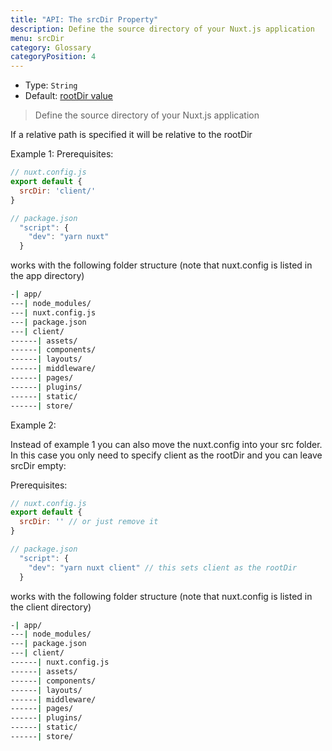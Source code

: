 ```yaml
---
title: "API: The srcDir Property"
description: Define the source directory of your Nuxt.js application
menu: srcDir
category: Glossary
categoryPosition: 4
---
```


- Type: `String`
- Default: [rootDir value](/api/configuration-rootdir)

> Define the source directory of your Nuxt.js application

If a relative path is specified it will be relative to the rootDir

Example 1:
Prerequisites:
```js
// nuxt.config.js
export default {
  srcDir: 'client/'
}

// package.json
  "script": {
    "dev": "yarn nuxt"
  }
```
works with the following folder structure (note that nuxt.config is listed in the app directory)
```bash
-| app/
---| node_modules/
---| nuxt.config.js
---| package.json
---| client/
------| assets/
------| components/
------| layouts/
------| middleware/
------| pages/
------| plugins/
------| static/
------| store/
```

Example 2:

Instead of example 1 you can also move the nuxt.config into your src folder. In this case you only need to specify client as the rootDir and you can leave srcDir empty:

Prerequisites:
```js
// nuxt.config.js
export default {
  srcDir: '' // or just remove it
}

// package.json
  "script": {
    "dev": "yarn nuxt client" // this sets client as the rootDir
  }
```
works with the following folder structure (note that nuxt.config is listed in the client directory)
```bash
-| app/
---| node_modules/
---| package.json
---| client/
------| nuxt.config.js
------| assets/
------| components/
------| layouts/
------| middleware/
------| pages/
------| plugins/
------| static/
------| store/
```
